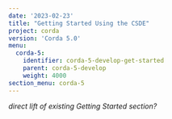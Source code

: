 ```yaml
---
date: '2023-02-23'
title: "Getting Started Using the CSDE"
project: corda
version: 'Corda 5.0'
menu:
  corda-5:
    identifier: corda-5-develop-get-started
    parent: corda-5-develop
    weight: 4000
section_menu: corda-5
---
```

_direct lift of existing Getting Started section?_